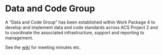 # Data and Code Group

A “Data and Code Group” has been established within Work Package 4
to develop and implement data and code standards across ACS Project 2
and to coordinate the associated infrastructure, support and reporting to management.

See the [wiki](https://github.com/AusClimateService/data-code-group/wiki) for meeting minutes etc.
